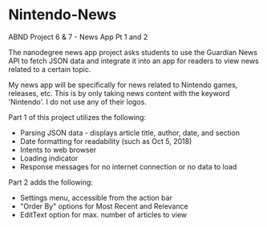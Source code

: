 # Nintendo-News
ABND Project 6 & 7 - News App Pt 1 and 2

The nanodegree news app project asks students to use the Guardian News API to fetch JSON data and integrate it into an app for readers to view news related to a certain topic.

My news app will be specifically for news related to Nintendo games, releases, etc. This is by only taking news content with the keyword 'Nintendo'. I do not use any of their logos.

Part 1 of this project utilizes the following:
- Parsing JSON data - displays article title, author, date, and section
- Date formatting for readability (such as Oct 5, 2018)
- Intents to web browser
- Loading indicator
- Response messages for no internet connection or no data to load

Part 2 adds the following:
- Settings menu, accessible from the action bar
- "Order By" options for Most Recent and Relevance
- EditText option for max. number of articles to view
